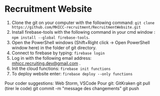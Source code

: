 # Recruitment Website
1. Clone the git on your computer with the following command: ```git clone https://github.com/MHICC-recruitment/RecruitmentWebsite.git```
2. Install firebase-tools with the following command in your cmd window : ```npm install --global firebase-tools```.
3. Open the PowerShell windows (Shift+Right click -> Open PowerShell window here) in the folder of git directory.
4. Connect to firebase by typing: ```firebase login```
5. Log in with the following email address: mhicc.recruiting.dev@gmail.com .
6. Init the cloud functions: ```firebase init functions```
7. To deploy website enter: ```firebase deploy --only functions```

Pour coder suggestions: Web Storm, VSCode
Pour git: GitKraken 
git pull (tirer le code)
git commit -m "message des changements"
git push
